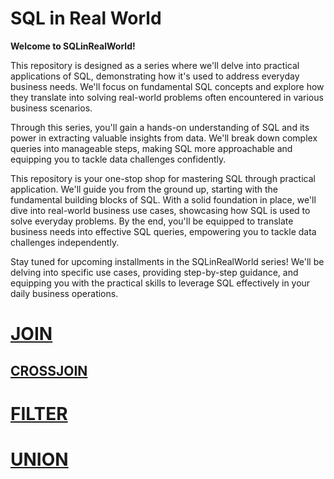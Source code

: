 # SQL in Real World

**Welcome to SQLinRealWorld!**

This repository is designed as a series where we'll delve into practical applications of SQL, demonstrating how it's used to address everyday business needs. We'll focus on fundamental SQL concepts and explore how they translate into solving real-world problems often encountered in various business scenarios.

Through this series, you'll gain a hands-on understanding of SQL and its power in extracting valuable insights from data. We'll break down complex queries into manageable steps, making SQL more approachable and equipping you to tackle data challenges confidently.

This repository is your one-stop shop for mastering SQL through practical application. We'll guide you from the ground up, starting with the fundamental building blocks of SQL. With a solid foundation in place, we'll dive into real-world business use cases, showcasing how SQL is used to solve everyday problems. By the end, you'll be equipped to translate business needs into effective SQL queries, empowering you to tackle data challenges independently.

Stay tuned for upcoming installments in the SQLinRealWorld series! We'll be delving into specific use cases, providing step-by-step guidance, and equipping you with the practical skills to leverage SQL effectively in your daily business operations.


# [JOIN](https://github.com/aihtn2708/SQLinRealWorld/blob/main/JOINs.md)
  ## [CROSSJOIN](https://github.com/aihtn2708/SQLinRealWorld/blob/main/CROSSJOIN.md)

# [FILTER](https://github.com/aihtn2708/SQLinRealWorld/blob/main/FILTER.md)

# [UNION](https://github.com/aihtn2708/SQLinRealWorld/blob/main/UNION.md)

